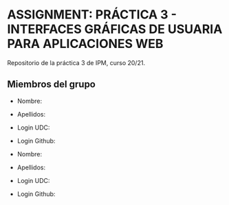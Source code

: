 # ASSIGNMENT: PRÁCTICA 3 - INTERFACES GRÁFICAS DE USUARIA PARA APLICACIONES WEB

Repositorio de la práctica 3 de IPM, curso 20/21.

## Miembros del grupo

  * Nombre:
  * Apellidos:
  * Login UDC:
  * Login Github:
  
  * Nombre:
  * Apellidos:
  * Login UDC:
  * Login Github:

